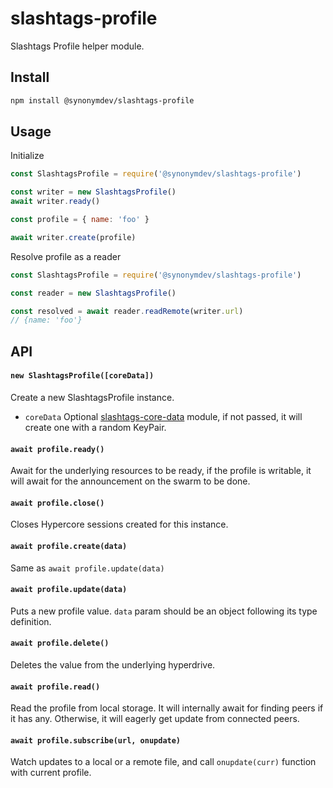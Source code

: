 # slashtags-profile

Slashtags Profile helper module.

## Install

```bash
npm install @synonymdev/slashtags-profile
```

## Usage

Initialize

```js
const SlashtagsProfile = require('@synonymdev/slashtags-profile')

const writer = new SlashtagsProfile()
await writer.ready()

const profile = { name: 'foo' }

await writer.create(profile)
```

Resolve profile as a reader 

```js
const SlashtagsProfile = require('@synonymdev/slashtags-profile')

const reader = new SlashtagsProfile()

const resolved = await reader.readRemote(writer.url)
// {name: 'foo'}
```

## API

#### `new SlashtagsProfile([coreData])`

Create a new SlashtagsProfile instance.

- `coreData` Optional [slashtags-core-data](https://www.npmjs.com/package/@synonymdev/slashtags-core-data) module, if not passed, it will create one with a random KeyPair.

#### `await profile.ready()`

Await for the underlying resources to be ready, if the profile is writable, it will await for the announcement on the swarm to be done.

#### `await profile.close()`

Closes Hypercore sessions created for this instance.

#### `await profile.create(data)`

Same as `await profile.update(data)`

#### `await profile.update(data)`

Puts a new profile value. `data` param should be an object following its type definition.

#### `await profile.delete()`

Deletes the value from the underlying hyperdrive.

####  `await profile.read()`

Read the profile from local storage. It will internally await for finding peers if it has any. Otherwise, it will eagerly get update from connected peers. 

#### `await profile.subscribe(url, onupdate)`

Watch updates to a local or a remote file, and call `onupdate(curr)` function with current profile.
